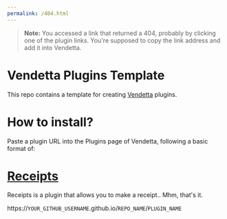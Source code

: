 ```yaml
---
permalink: /404.html
---
```

> **Note:** You accessed a link that returned a 404, probably by clicking one of the plugin links. You're supposed to copy the link address and add it into Vendetta.

# Vendetta Plugins Template
This repo contains a template for creating [Vendetta](https://github.com/vendetta-mod/Vendetta) plugins.

# How to install?
Paste a plugin URL into the Plugins page of Vendetta, following a basic format of:

# [Receipts](https://github.com/AverageFemale/vendetta-plugins/tree/master/plugins/receipts)
Receipts is a plugin that allows you to make a receipt.. Mhm, that's it.

https://`YOUR_GITHUB_USERNAME`.github.io/`REPO_NAME`/`PLUGIN_NAME`